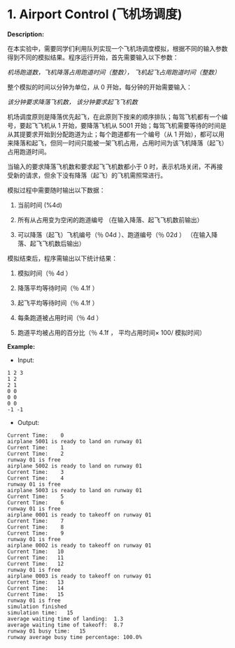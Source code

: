 # 1. Airport Control (飞机场调度)

**Description:**

在本实验中，需要同学们利用队列实现一个飞机场调度模拟，根据不同的输入参数得到不同的模拟结果。程序运行开始，首先需要输入以下参数：

*机场跑道数，飞机降落占用跑道时间（整数），* *飞机起飞占用跑道时间（整数）*

整个模拟的时间以分钟为单位，从 0 开始，每分钟的开始需要输入：

*该分钟要求降落飞机数，* *该分钟要求起飞飞机数*

机场调度原则是降落优先起飞，在此原则下按来的顺序排队；每驾飞机都有一个编号，要起飞飞机从 1 开始，要降落飞机从 5001 开始；每驾飞机需要等待的时间是从其提要求开始到分配跑道为止；每个跑道都有一个编号（从 1 开始），都可以用来降落和起飞，但同一时间只能被一架飞机占用，占用时间为该飞机降落（起飞）占用跑道时间。

当输入的要求降落飞机数和要求起飞飞机数都小于 0 时，表示机场关闭，不再接受新的请求，但余下没有降落（起飞）的飞机需照常进行。

模拟过程中需要随时输出以下数据：

1. 当前时间 (%4d)

2. 所有从占用变为空闲的跑道编号 （在输入降落、起飞飞机数前输出）

3. 可以降落（起飞）飞机编号（％ 04d ）、跑道编号（％ 02d ） （在输入降落、起飞飞机数后输出）

模拟结束后，程序需输出以下统计结果：

1. 模拟时间（％ 4d ）

2. 降落平均等待时间（％ 4.1f ）

3. 起飞平均等待时间（％ 4.1f ）

4. 每条跑道被占用时间（％ 4d ）

5. 跑道平均被占用的百分比（％ 4.1f ， 平均占用时间× 100/ 模拟时间）

**Example:**

- Input:

```
1 2 3
1 2
2 1
0 0
0 0
0 0
-1 -1
```

- Output:

```
Current Time:    0
airplane 5001 is ready to land on runway 01
Current Time:    1
Current Time:    2
runway 01 is free
airplane 5002 is ready to land on runway 01
Current Time:    3
Current Time:    4
runway 01 is free
airplane 5003 is ready to land on runway 01
Current Time:    5
Current Time:    6
runway 01 is free
airplane 0001 is ready to takeoff on runway 01
Current Time:    7
Current Time:    8
Current Time:    9
runway 01 is free
airplane 0002 is ready to takeoff on runway 01
Current Time:   10
Current Time:   11
Current Time:   12
runway 01 is free
airplane 0003 is ready to takeoff on runway 01
Current Time:   13
Current Time:   14
Current Time:   15
runway 01 is free
simulation finished
simulation time:   15
average waiting time of landing:  1.3
average waiting time of takeoff:  8.7
runway 01 busy time:   15
runway average busy time percentage: 100.0%
```

